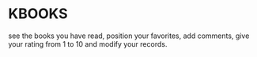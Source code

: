 # KBOOKS
see the books you have read, position your favorites, add comments, give your rating from 1 to 10 and modify your records.
